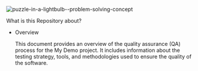 ![puzzle-in-a-lightbulb--problem-solving-concept](https://github.com/B-Penchev/selenium-demo/assets/136730231/99a940e1-606c-4191-bda5-49c8522fad16)

What is this Repository about?
- Overview

  This document provides an overview of the quality assurance (QA) process for the My Demo project. It includes information about the testing strategy, tools, and methodologies used to ensure the quality of the software.

